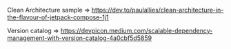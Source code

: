 Clean Architecture sample => https://dev.to/paulallies/clean-architecture-in-the-flavour-of-jetpack-compose-1j1 

Version catalog => https://devpicon.medium.com/scalable-dependency-management-with-version-catalog-4a0cbf5d5859 
